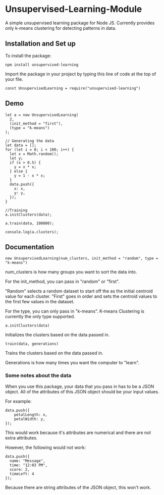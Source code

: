 # Unsupervised-Learning-Module
A simple unsupervised learning package for Node JS. Currently provides only k-means clustering for detecting patterns in data.



## Installation and Set up

To install the package:
```
npm install unsupervised-learning
```

Import the package in your project by typing this line of code at the top of your file.

```
const UnsupervisedLearning = require("unsupervised-learning")
```


## Demo

```
let a = new UnsupervisedLearning(
  2,
  (init_method = "first"),
  (type = "k-means")
);

// Generating the data
let data = [];
for (let i = 0; i < 100; i++) {
  let x = Math.random();
  let y;
  if (x > 0.5) {
    y = x * x;
  } else {
    y = 1 - x * x;
  }
  data.push({
    x: x,
    y: y,
  });
}

//Training
a.initClusters(data);

a.train(data, 100000);

console.log(a.clusters);
```

## Documentation

```new UnsupervisedLearning(num_clusters, init_method = "random", type = "k-means")```

num_clusters is how many groups you want to sort the data into.

For the init_method, you can pass in "random" or "first".

"Random" selects a random dataset to start off the as the initial centroid value for each cluster.
"First" goes in order and sets the centroid values to the first few values in the dataset.

For the type, you can only pass in "k-means". K-means Clustering is currently the only type supported.


```
a.initClusters(data)
```

Initializes the clusters based on the data passed in.

```
train(data, generations)
```

Trains the clusters based on the data passed in.

Generations is how many times you want the computer to "learn".


### Some notes about the data

When you use this package, your data that you pass in has to be a JSON object. All of the attributes of this JSON object should be your input values.

For example:

```
data.push({
    petalLength: x,
    petalWidth: y,
});
```

This would work because it's attributes are numerical and there are not extra attributes.

However, the following would not work:

```
data.push({
  name: "Message",
  time: "12:03 PM",
  score: 2,
  timeLeft: 4
});
```

Because there are string attributes of the JSON object, this won't work.
